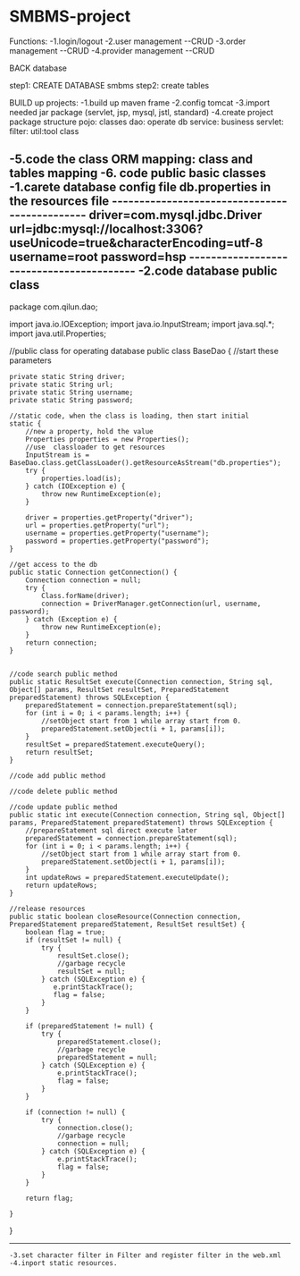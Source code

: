 # SMBMS-project
Functions: 
-1.login/logout
-2.user management
  --CRUD
-3.order management
  --CRUD
-4.provider management
  --CRUD

BACK database

step1: CREATE DATABASE smbms
step2: create tables


BUILD up projects:
  -1.build up maven frame
  -2.config tomcat
  -3.import needed jar package (servlet, jsp, mysql, jstl, standard)
  -4.create project package structure
  pojo: classes
  dao: operate db
  service: business
  servlet:
  filter: 
  util:tool class
 
  -5.code the class
   ORM mapping: class and tables mapping
  -6. code public basic classes
    -1.carete database config file db.properties in the resources file
    ----------------------------------------------
    driver=com.mysql.jdbc.Driver
    url=jdbc:mysql://localhost:3306?useUnicode=true&characterEncoding=utf-8
    username=root
    password=hsp
    -----------------------------------------
    -2.code database public class
------------------------------------------------------------------------
package com.qilun.dao;


import java.io.IOException;
import java.io.InputStream;
import java.sql.*;
import java.util.Properties;

//public class for operating database
public class BaseDao {
    //start these parameters

    private static String driver;
    private static String url;
    private static String username;
    private static String password;

    //static code, when the class is loading, then start initial
    static {
        //new a property, hold the value
        Properties properties = new Properties();
        //use  classloader to get resources
        InputStream is = BaseDao.class.getClassLoader().getResourceAsStream("db.properties");
        try {
            properties.load(is);
        } catch (IOException e) {
            throw new RuntimeException(e);
        }

        driver = properties.getProperty("driver");
        url = properties.getProperty("url");
        username = properties.getProperty("username");
        password = properties.getProperty("password");
    }

    //get access to the db
    public static Connection getConnection() {
        Connection connection = null;
        try {
            Class.forName(driver);
            connection = DriverManager.getConnection(url, username, password);
        } catch (Exception e) {
            throw new RuntimeException(e);
        }
        return connection;
    }


    //code search public method
    public static ResultSet execute(Connection connection, String sql, Object[] params, ResultSet resultSet, PreparedStatement preparedStatement) throws SQLException {
        preparedStatement = connection.prepareStatement(sql);
        for (int i = 0; i < params.length; i++) {
            //setObject start from 1 while array start from 0.
            preparedStatement.setObject(i + 1, params[i]);
        }
        resultSet = preparedStatement.executeQuery();
        return resultSet;
    }

    //code add public method

    //code delete public method

    //code update public method
    public static int execute(Connection connection, String sql, Object[] params, PreparedStatement preparedStatement) throws SQLException {
        //prepareStatement sql direct execute later
        preparedStatement = connection.prepareStatement(sql);
        for (int i = 0; i < params.length; i++) {
            //setObject start from 1 while array start from 0.
            preparedStatement.setObject(i + 1, params[i]);
        }
        int updateRows = preparedStatement.executeUpdate();
        return updateRows;
    }

    //release resources
    public static boolean closeResource(Connection connection, PreparedStatement preparedStatement, ResultSet resultSet) {
        boolean flag = true;
        if (resultSet != null) {
            try {
                resultSet.close();
                //garbage recycle
                resultSet = null;
            } catch (SQLException e) {
               e.printStackTrace();
               flag = false;
            }
        }

        if (preparedStatement != null) {
            try {
                preparedStatement.close();
                //garbage recycle
                preparedStatement = null;
            } catch (SQLException e) {
                e.printStackTrace();
                flag = false;
            }
        }

        if (connection != null) {
            try {
                connection.close();
                //garbage recycle
                connection = null;
            } catch (SQLException e) {
                e.printStackTrace();
                flag = false;
            }
        }

        return flag;

    }


}

----------------------------------------------------------------------------
    -3.set character filter in Filter and register filter in the web.xml
    -4.inport static resources.
  
